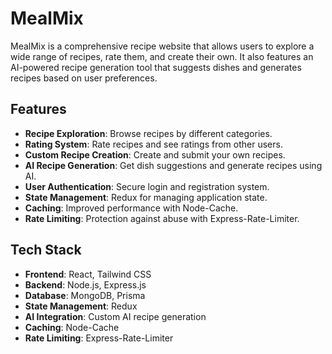 # MealMix

MealMix is a comprehensive recipe website that allows users to explore a wide range of recipes, rate them, and create their own. It also features an AI-powered recipe generation tool that suggests dishes and generates recipes based on user preferences.

## Features

- **Recipe Exploration**: Browse recipes by different categories.
- **Rating System**: Rate recipes and see ratings from other users.
- **Custom Recipe Creation**: Create and submit your own recipes.
- **AI Recipe Generation**: Get dish suggestions and generate recipes using AI.
- **User Authentication**: Secure login and registration system.
- **State Management**: Redux for managing application state.
- **Caching**: Improved performance with Node-Cache.
- **Rate Limiting**: Protection against abuse with Express-Rate-Limiter.

## Tech Stack

- **Frontend**: React, Tailwind CSS
- **Backend**: Node.js, Express.js
- **Database**: MongoDB, Prisma
- **State Management**: Redux
- **AI Integration**: Custom AI recipe generation
- **Caching**: Node-Cache
- **Rate Limiting**: Express-Rate-Limiter
